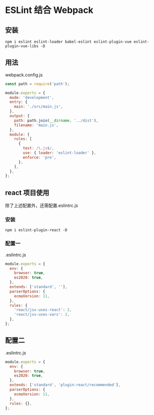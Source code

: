 # ESLint 结合 Webpack

## 安装

```
npm i eslint eslint-loader babel-eslint eslint-plugin-vue eslint-plugin-vue-libs -D
```

## 用法

webpack.config.js

```javascript
const path = require('path');

module.exports = {
  mode: 'development',
  entry: {
    main: './src/main.js',
  },
  output: {
    path: path.join(__dirname, '../dist'),
    filename: 'main.js',
  },
  module: {
    rules: [
      {
        test: /\.js$/,
        use: { loader: 'eslint-loader' },
        enforce: 'pre',
      },
    ],
  },
};
```

## react 项目使用

除了上述配置外，还需配置.eslintrc.js

### 安装

```
npm i eslint-plugin-react -D
```

### 配置一

.eslintrc.js

```javascript
module.exports = {
  env: {
    browser: true,
    es2020: true,
  },
  extends: ['standard', ''],
  parserOptions: {
    ecmaVersion: 11,
  },
  rules: {
    'react/jsx-uses-react': 2,
    'react/jsx-uses-vars': 2,
  },
};
```

## 配置二

.eslintrc.js

```javascript
module.exports = {
  env: {
    browser: true,
    es2020: true,
  },
  extends: ['standard', 'plugin:react/recommended'],
  parserOptions: {
    ecmaVersion: 11,
  },
  rules: {},
};
```

